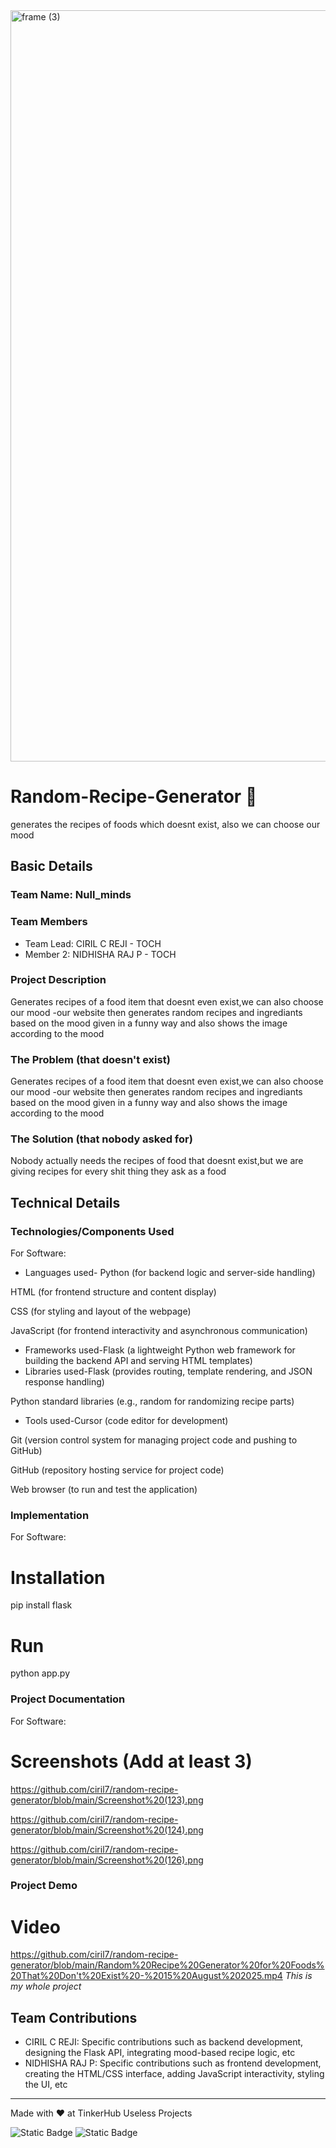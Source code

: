 <img width="3188" height="1202" alt="frame (3)" src="https://github.com/user-attachments/assets/517ad8e9-ad22-457d-9538-a9e62d137cd7" />


# Random-Recipe-Generator 🎯
generates the recipes of foods which doesnt exist, also we can choose our mood

## Basic Details
### Team Name: Null_minds


### Team Members
- Team Lead: CIRIL C REJI - TOCH
- Member 2: NIDHISHA RAJ P - TOCH

### Project Description
Generates recipes of a food item that doesnt even exist,we can also choose our mood -our website then generates random recipes and ingrediants based on the mood given in a funny way and also shows the image according to the mood

### The Problem (that doesn't exist)
Generates recipes of a food item that doesnt even exist,we can also choose our mood -our website then generates random recipes and ingrediants based on the mood given in a funny way and also shows the image according to the mood

### The Solution (that nobody asked for)
Nobody actually needs the recipes of food that doesnt exist,but we are giving recipes for every shit thing they ask as a food

## Technical Details
### Technologies/Components Used
For Software:
- Languages used- Python (for backend logic and server-side handling)

HTML (for frontend structure and content display)

CSS (for styling and layout of the webpage)

JavaScript (for frontend interactivity and asynchronous communication)


- Frameworks used-Flask (a lightweight Python web framework for building the backend API and serving HTML templates)
- Libraries used-Flask (provides routing, template rendering, and JSON response handling)

Python standard libraries (e.g., random for randomizing recipe parts)


- Tools used-Cursor (code editor for development)

Git (version control system for managing project code and pushing to GitHub)

GitHub (repository hosting service for project code)

Web browser (to run and test the application)


### Implementation
For Software:

# Installation
pip install flask


# Run
python app.py


### Project Documentation
For Software:

# Screenshots (Add at least 3)
https://github.com/ciril7/random-recipe-generator/blob/main/Screenshot%20(123).png

https://github.com/ciril7/random-recipe-generator/blob/main/Screenshot%20(124).png

https://github.com/ciril7/random-recipe-generator/blob/main/Screenshot%20(126).png


### Project Demo
# Video
https://github.com/ciril7/random-recipe-generator/blob/main/Random%20Recipe%20Generator%20for%20Foods%20That%20Don't%20Exist%20-%2015%20August%202025.mp4
*This is my whole project*


## Team Contributions
- CIRIL C REJI: Specific contributions such as backend development, designing the Flask API, integrating mood-based recipe logic, etc
- NIDHISHA RAJ P: Specific contributions such as frontend development, creating the HTML/CSS interface, adding JavaScript interactivity, styling the UI, etc

---
Made with ❤️ at TinkerHub Useless Projects 

![Static Badge](https://img.shields.io/badge/TinkerHub-24?color=%23000000&link=https%3A%2F%2Fwww.tinkerhub.org%2F)
![Static Badge](https://img.shields.io/badge/UselessProjects--25-25?link=https%3A%2F%2Fwww.tinkerhub.org%2Fevents%2FQ2Q1TQKX6Q%2FUseless%2520Projects)



